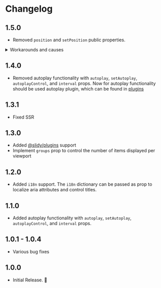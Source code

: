 # Changelog

## 1.5.0

-   Removed `position` and `setPosition` public properties.

<details>
<summary style="cursor: pointer;">Workarounds and causes</summary>
Now, to get the position, the `onMove` event should be listened, as in the code example below:

```jsx
export default () => {
    const [position, setPosition] = createSignal(0);

    return <Slidy onMove={(e) => setPosition(e.detail.position)} />;
};
```

In previous version the `position` property has no effect, and `setPosition` was used to get the actual position. In such conditions, it is generally not necessary, especially since it slows down the code by calling the signal setting to the current value.

</details>

## 1.4.0

-   Removed autoplay functionality with `autoplay`, `setAutoplay`, `autoplayControl`, and `interval` props. Now for autoplay functionality should be used autoplay plugin, which can be found in [plugins](https://github.com/Valexr/Slidy/tree/master/packages/plugins)

## 1.3.1

-   Fixed SSR

## 1.3.0

-   Added [@slidy/plugins](https://github.com/Valexr/Slidy/tree/master/packages/plugins) support
-   Implement `groups` prop to control the number of items displayed per viewport

## 1.2.0

-   Added `i18n` support. The `i18n` dictionary can be passed as prop to localize aria attributes and control titles.

## 1.1.0

-   Added autoplay functionality with `autoplay`, `setAutoplay`, `autoplayControl`, and `interval` props.

## 1.0.1 - 1.0.4

-   Various bug fixes

## 1.0.0

-   Initial Release. 🎉
